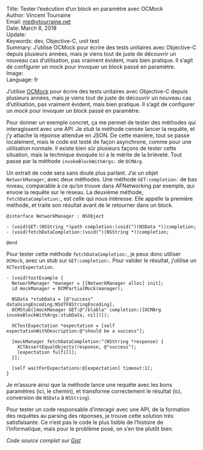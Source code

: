 Title:     Tester l’exécution d’un block en paramètre avec OCMock  
Author:    Vincent Tourraine  
Email:     me@vtourraine.net  
Date:      March 8, 2018  
Update:    
Keywords:  dev, Objective-C, unit test  
Summary:   J’utilise OCMock pour écrire des tests unitaires avec Objective-C depuis plusieurs années, mais je viens tout de juste de découvrir un nouveau cas d’utilisation, pas vraiment évident, mais bien pratique. Il s’agit de configurer un mock pour invoquer un block passé en paramètre.  
Image:     
Language:  fr  


J’utilise [OCMock](http://ocmock.org) pour écrire des tests unitaires avec Objective-C depuis plusieurs années, mais je viens tout de juste de découvrir un nouveau cas d’utilisation, pas vraiment évident, mais bien pratique. Il s’agit de configurer un _mock_ pour invoquer un block passé en paramètre.

Pour donner un exemple concret, ça me permet de tester des méthodes qui interagissent avec une API. Je _stub_ la méthode censée lancer la requête, et j’y attache la réponse attendue en JSON. De cette manière, tout se passe localement, mais le code est testé de façon asynchrone, comme pour une utilisation normale. Il existe bien sûr plusieurs façons de tester cette situation, mais la technique évoquée ici a le mérite de la brièveté. Tout passe par la méthode `invokeBlockWithArgs:` de `OCMArg`.

Un extrait de code sera sans doute plus parlant. J’ai un objet `NetworkManager`, avec deux méthodes. Une méthode `GET:completion:` de bas niveau, comparable à ce qu’on trouve dans AFNetworking par exemple, qui envoie la requête sur le réseau. La deuxième méthode, `fetchDataCompletion:`, est celle qui nous intéresse. Elle appelle la première méthode, et traite son résultat avant de le retourner dans un block.

``` objc
@interface NetworkManager : NSObject

- (void)GET:(NSString *)path completion:(void(^)(NSData *))completion;
- (void)fetchDataCompletion:(void(^)(NSString *))completion;

@end
```

Pour tester cette méthode `fetchDataCompletion:`, je peux donc utiliser `OCMock`, avec un stub sur `GET:completion:`. Pour valider le résultat, j’utilise un `XCTestExpectation`.

``` objc
- (void)testExample {
  NetworkManager *manager = [[NetworkManager alloc] init];
  id mockManager = OCMPartialMock(manager);

  NSData *stubData = [@"success" dataUsingEncoding:NSUTF8StringEncoding];
  OCMStub([mockManager GET:@"/blabla" completion:([OCMArg invokeBlockWithArgs:stubData, nil])]);

  XCTestExpectation *expectation = [self expectationWithDescription:@"should be a success"];

  [mockManager fetchDataCompletion:^(NSString *response) {
    XCTAssertEqualObjects(response, @"success");
    [expectation fulfill];
  }];

  [self waitForExpectations:@[expectation] timeout:1];
}
```

Je m’assure ainsi que la méthode lance une requête avec les bons paramètres (ici, le chemin), et transforme correctement le résultat (ici, conversion de `NSData` à `NSString`).

Pour tester un code responsable d’interagir avec une API, de la formation des requêtes au parsing des réponses, je trouve cette solution très satisfaisante. Ce n’est pas le code le plus lisible de l’histoire de l’informatique, mais pour le problème posé, on s’en tire plutôt bien.

_Code source complet sur [Gist](https://gist.github.com/vtourraine/06b4f6e762e58b5ac941ca6cd19235e3)_
